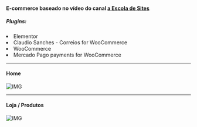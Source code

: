 <h4>E-commerce baseado no vídeo do canal <a href="https://www.youtube.com/user/insufmental"> a Escola de Sites</a></h4>
<h5>Plugins:</h5>
<li>Elementor</li>
<li>Claudio Sanches - Correios for WooCommerce</li>
<li>WooCommerce</li>
<li>Mercado Pago payments for WooCommerce</li>
<hr>
<h4>Home</h4>

![IMG](https://github.com/Tarmiel/PJ_web/blob/master/WordPress/Lolja/p1.png)
<hr>
<h4>Loja / Produtos</h4>

![IMG](https://github.com/Tarmiel/PJ_web/blob/master/WordPress/Lolja/p2.png)
